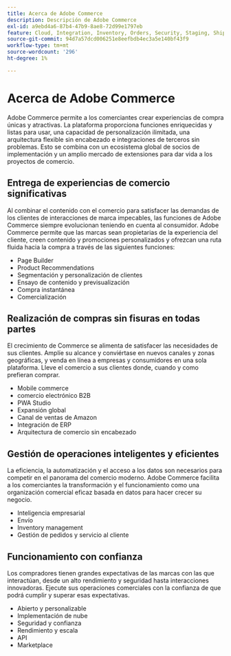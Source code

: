 ```yaml
---
title: Acerca de Adobe Commerce
description: Descripción de Adobe Commerce
exl-id: a9ebd4a6-87b4-47b9-8ae8-72d99e1797eb
feature: Cloud, Integration, Inventory, Orders, Security, Staging, Shipping/Delivery
source-git-commit: 94d7a57dcd006251e8eefbdb4ec3a5e140bf43f9
workflow-type: tm+mt
source-wordcount: '296'
ht-degree: 1%

---
```


# Acerca de Adobe Commerce

Adobe Commerce permite a los comerciantes crear experiencias de compra únicas y atractivas. La plataforma proporciona funciones enriquecidas y listas para usar, una capacidad de personalización ilimitada, una arquitectura flexible sin encabezado e integraciones de terceros sin problemas. Esto se combina con un ecosistema global de socios de implementación y un amplio mercado de extensiones para dar vida a los proyectos de comercio.

## Entrega de experiencias de comercio significativas

Al combinar el contenido con el comercio para satisfacer las demandas de los clientes de interacciones de marca impecables, las funciones de Adobe Commerce siempre evolucionan teniendo en cuenta al consumidor. Adobe Commerce permite que las marcas sean propietarias de la experiencia del cliente, creen contenido y promociones personalizados y ofrezcan una ruta fluida hacia la compra a través de las siguientes funciones:

- Page Builder
- Product Recommendations
- Segmentación y personalización de clientes
- Ensayo de contenido y previsualización
- Compra instantánea
- Comercialización

## Realización de compras sin fisuras en todas partes

El crecimiento de Commerce se alimenta de satisfacer las necesidades de sus clientes. Amplíe su alcance y conviértase en nuevos canales y zonas geográficas, y venda en línea a empresas y consumidores en una sola plataforma. Lleve el comercio a sus clientes donde, cuando y como prefieran comprar.

- Mobile commerce
- comercio electrónico B2B
- PWA Studio
- Expansión global
- Canal de ventas de Amazon
- Integración de ERP
- Arquitectura de comercio sin encabezado

## Gestión de operaciones inteligentes y eficientes

La eficiencia, la automatización y el acceso a los datos son necesarios para competir en el panorama del comercio moderno. Adobe Commerce facilita a los comerciantes la transformación y el funcionamiento como una organización comercial eficaz basada en datos para hacer crecer su negocio.

- Inteligencia empresarial
- Envío
- Inventory management
- Gestión de pedidos y servicio al cliente

## Funcionamiento con confianza

Los compradores tienen grandes expectativas de las marcas con las que interactúan, desde un alto rendimiento y seguridad hasta interacciones innovadoras. Ejecute sus operaciones comerciales con la confianza de que podrá cumplir y superar esas expectativas.

- Abierto y personalizable
- Implementación de nube
- Seguridad y confianza
- Rendimiento y escala
- API
- Marketplace
